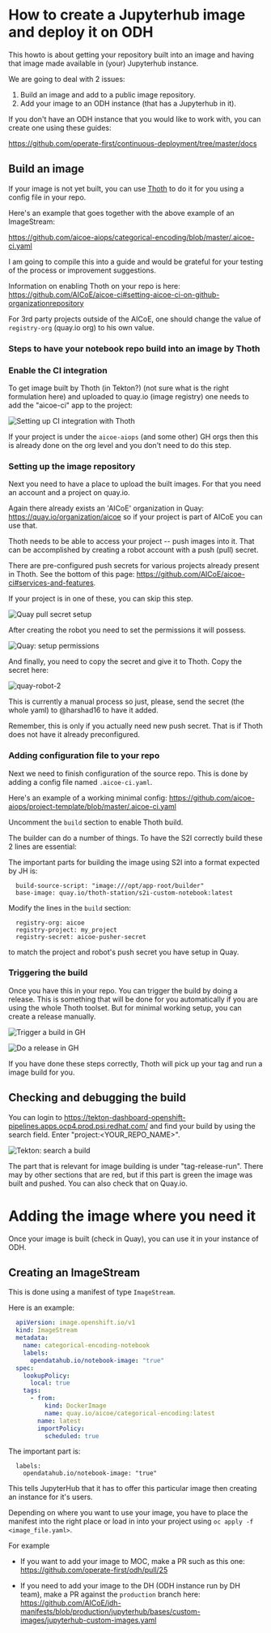 # How to create a Jupyterhub image and deploy it on ODH

This howto is about getting your repository built into an image and having that image made available in (your) Jupyterhub instance.

We are going to deal with 2 issues:

 1. Build an image and add to a public image repository.
 2. Add your image to an ODH instance (that has a Jupyterhub in it).


If you don't have an ODH instance that you would like to work with, you can create one using these guides:

https://github.com/operate-first/continuous-deployment/tree/master/docs

## Build an image

If your image is not yet built, you can use [Thoth](https://thoth-station.ninja/) to do it for you using a config file in your repo.

Here's an example that goes together with the above example of an ImageStream:

https://github.com/aicoe-aiops/categorical-encoding/blob/master/.aicoe-ci.yaml

I am going to compile this into a guide and would be grateful for your testing of the process or improvement suggestions.

Information on enabling Thoth on your repo is here: https://github.com/AICoE/aicoe-ci#setting-aicoe-ci-on-github-organizationrepository

For 3rd party projects outside of the AICoE, one should change the value of `registry-org` (quay.io org) to his own value.

### Steps to have your notebook repo build into an image by Thoth

### Enable the CI integration

To get image built by Thoth (in Tekton?) (not sure what is the right formulation here) and uploaded to quay.io (image registry) one needs to add the "aicoe-ci" app to the project:

![Setting up CI integration with Thoth](./../public/assets/jh_image_howto/ci-integration.png)

If your project is under the `aicoe-aiops` (and some other) GH orgs then this is already done on the org level and you don't need to do this step.

### Setting up the image repository

Next you need to have a place to upload the built images. For that you need an account and a project on quay.io.

Again there already exists an 'AICoE' organization in Quay: https://quay.io/organization/aicoe so if your project is part of AICoE you can use that.

Thoth needs to be able to access your project -- push images into it. That can be accomplished by creating a robot account with a push (pull) secret.

There are pre-configured push secrets for various projects already present in Thoth. See the bottom of this page: https://github.com/AICoE/aicoe-ci#services-and-features.

If your project is in one of these, you can skip this step.


![Quay pull secret setup](../public/assets/jh_image_howto/quay-robot.png)

After creating the robot you need to set the permissions it will possess.

![Quay: setup permissions](../public/assets/jh_image_howto/quay-secret.png)

And finally, you need to copy the secret and give it to Thoth. Copy the secret here:

![quay-robot-2](../public/assets/jh_image_howto/quay-secret.png)

This is currently a manual process so just, please, send the secret (the whole yaml) to @harshad16 to have it added.

Remember, this is only if you actually need new push secret. That is if Thoth does not have it already preconfigured.

### Adding configuration file to your repo

Next we need to finish configuration of the source repo. This is done by adding a config file named `.aicoe-ci.yaml`.


Here's an example of a working minimal config: https://github.com/aicoe-aiops/project-template/blob/master/.aicoe-ci.yaml

Uncomment the `build` section to enable Thoth build.

The builder can do a number of things. To have the S2I correctly build these 2 lines are essential:

The important parts for building the image using S2I into a format expected by JH is:

```
  build-source-script: "image:///opt/app-root/builder"
  base-image: quay.io/thoth-station/s2i-custom-notebook:latest
```

Modify the lines in the `build` section:
```
  registry-org: aicoe
  registry-project: my_project
  registry-secret: aicoe-pusher-secret
```
to match the project and robot's push secret you have setup in Quay.


### Triggering the build

Once you have this in your repo. You can trigger the build by doing a release. This is something that will be done for you automatically if you are using the whole Thoth toolset. But for minimal working setup, you can create a release manually.

![Trigger a build in GH](../public/assets/jh_image_howto/gh-tag.png)

![Do a release in GH](../public/assets/jh_image_howto/gh-release.png)

If you have done these steps correctly, Thoth will pick up your tag and run a image build for you.

## Checking and debugging the build

You can login to https://tekton-dashboard-openshift-pipelines.apps.ocp4.prod.psi.redhat.com/ and find your build by using the search field. Enter "project:<YOUR_REPO_NAME>".

![Tekton: search a build](../public/assets/jh_image_howto/thoth-pipeline-run.png)

The part that is relevant for image building is under "tag-release-run". There may by other sections that are red, but if this part is green the image was built and pushed. You can also check that on Quay.io.

# Adding the image where you need it

Once your image is built (check in Quay), you can use it in your instance of ODH.

## Creating an ImageStream

This is done using a manifest of type `ImageStream`.

Here is an example:
```yaml
  apiVersion: image.openshift.io/v1
  kind: ImageStream
  metadata:
    name: categorical-encoding-notebook
    labels:
      opendatahub.io/notebook-image: "true"
  spec:
    lookupPolicy:
      local: true
    tags:
      - from:
          kind: DockerImage
          name: quay.io/aicoe/categorical-encoding:latest
        name: latest
        importPolicy:
          scheduled: true
  ```

The important part is:
```
  labels:
    opendatahub.io/notebook-image: "true"
```
This tells JupyterHub that it has to offer this particular image then creating an instance for it's users.

Depending on where you want to use your image, you have to place the manifest into the right place or load in into your project using `oc apply -f <image_file.yaml>`.

For example
 * If you want to add your image to MOC, make a PR such as this one: https://github.com/operate-first/odh/pull/25

 * If you need to add your image to the DH (ODH instance run by DH team), make a PR against the `production` branch here:
https://github.com/AICoE/idh-manifests/blob/production/jupyterhub/bases/custom-images/jupyterhub-custom-images.yaml





